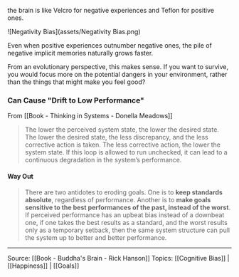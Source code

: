 the brain is like Velcro for negative experiences and Teflon for positive ones.

![Negativity Bias](assets/Negativity Bias.png)

Even when positive experiences outnumber negative ones, the pile of negative implicit memories naturally grows faster.

From an evolutionary perspective, this makes sense. If you want to survive, you would focus more on the potential dangers in your environment, rather than the things that might make you feel good?

### Can Cause "Drift to Low Performance"
From [[Book - Thinking in Systems - Donella Meadows]]

> The lower the perceived system state, the lower the desired state. The lower the desired state, the less discrepancy, and the less corrective action is taken. The less corrective action, the lower the system state. If this loop is allowed to run unchecked, it can lead to a continuous degradation in the system’s performance.

#### Way Out
> There are two antidotes to eroding goals. One is to **keep standards absolute**, regardless of performance. Another is to **make goals sensitive to the best performances of the past, instead of the worst**. If perceived performance has an upbeat bias instead of a downbeat one, if one takes the best results as a standard, and the worst results only as a temporary setback, then the same system structure can pull the system up to better and better performance. 

-------------------
Source: [[Book - Buddha's Brain - Rick Hanson]]
Topics: [[Cognitive Bias]] | [[Happiness]] | [[Goals]]